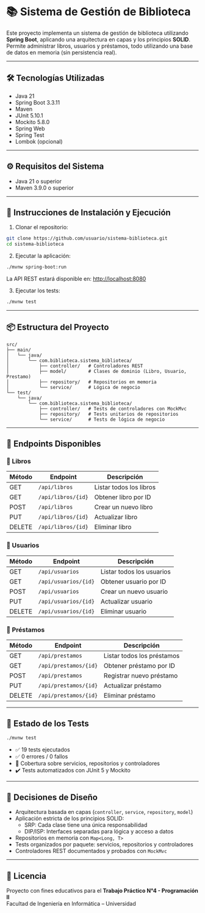 # 📚 Sistema de Gestión de Biblioteca

Este proyecto implementa un sistema de gestión de biblioteca utilizando **Spring Boot**, aplicando una arquitectura en capas y los principios **SOLID**. Permite administrar libros, usuarios y préstamos, todo utilizando una base de datos en memoria (sin persistencia real).

---

## 🛠️ Tecnologías Utilizadas

- Java 21
- Spring Boot 3.3.11
- Maven
- JUnit 5.10.1
- Mockito 5.8.0
- Spring Web
- Spring Test
- Lombok (opcional)

---

## ⚙️ Requisitos del Sistema

- Java 21 o superior
- Maven 3.9.0 o superior

---

## 🚀 Instrucciones de Instalación y Ejecución

1. Clonar el repositorio:

```bash
git clone https://github.com/usuario/sistema-biblioteca.git
cd sistema-biblioteca
```

2. Ejecutar la aplicación:

```bash
./mvnw spring-boot:run
```

La API REST estará disponible en: [http://localhost:8080](http://localhost:8080)

3. Ejecutar los tests:

```bash
./mvnw test
```

---

## 📦 Estructura del Proyecto

```
src/
├── main/
│   └── java/
│       └── com.biblioteca.sistema_biblioteca/
│           ├── controller/   # Controladores REST
│           ├── model/        # Clases de dominio (Libro, Usuario, Prestamo)
│           ├── repository/   # Repositorios en memoria
│           └── service/      # Lógica de negocio
└── test/
    └── java/
        └── com.biblioteca.sistema_biblioteca/
            ├── controller/   # Tests de controladores con MockMvc
            ├── repository/   # Tests unitarios de repositorios
            └── service/      # Tests de lógica de negocio
```

---

## 🔗 Endpoints Disponibles

### 📘 Libros

| Método | Endpoint           | Descripción             |
|--------|--------------------|-------------------------|
| GET    | `/api/libros`      | Listar todos los libros |
| GET    | `/api/libros/{id}` | Obtener libro por ID    |
| POST   | `/api/libros`      | Crear un nuevo libro    |
| PUT    | `/api/libros/{id}` | Actualizar libro        |
| DELETE | `/api/libros/{id}` | Eliminar libro          |

### 👤 Usuarios

| Método | Endpoint              | Descripción             |
|--------|-----------------------|-------------------------|
| GET    | `/api/usuarios`       | Listar todos los usuarios |
| GET    | `/api/usuarios/{id}`  | Obtener usuario por ID  |
| POST   | `/api/usuarios`       | Crear un nuevo usuario  |
| PUT    | `/api/usuarios/{id}`  | Actualizar usuario      |
| DELETE | `/api/usuarios/{id}`  | Eliminar usuario        |

### 🔁 Préstamos

| Método | Endpoint               | Descripción               |
|--------|------------------------|---------------------------|
| GET    | `/api/prestamos`       | Listar todos los préstamos |
| GET    | `/api/prestamos/{id}`  | Obtener préstamo por ID   |
| POST   | `/api/prestamos`       | Registrar nuevo préstamo  |
| PUT    | `/api/prestamos/{id}`  | Actualizar préstamo       |
| DELETE | `/api/prestamos/{id}`  | Eliminar préstamo         |

---

## 🧪 Estado de los Tests

```bash
./mvnw test
```

- ✅ 19 tests ejecutados
- ✅ 0 errores / 0 fallos
- 💯 Cobertura sobre servicios, repositorios y controladores
- ✔️ Tests automatizados con JUnit 5 y Mockito

---

## 🧱 Decisiones de Diseño

- Arquitectura basada en capas (`controller`, `service`, `repository`, `model`)
- Aplicación estricta de los principios SOLID:
  - SRP: Cada clase tiene una única responsabilidad
  - DIP/ISP: Interfaces separadas para lógica y acceso a datos
- Repositorios en memoria con `Map<Long, T>`
- Tests organizados por paquete: servicios, repositorios y controladores
- Controladores REST documentados y probados con `MockMvc`

---

## 📝 Licencia

Proyecto con fines educativos para el **Trabajo Práctico N°4 - Programación II**  
Facultad de Ingeniería en Informática – Universidad
